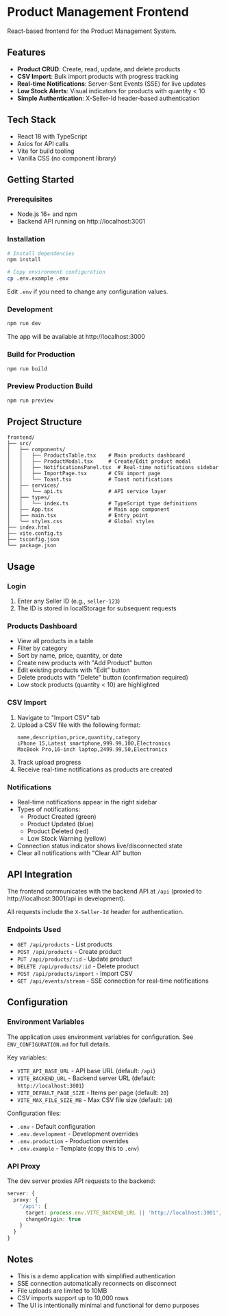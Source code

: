 # Product Management Frontend

React-based frontend for the Product Management System.

## Features

- **Product CRUD**: Create, read, update, and delete products
- **CSV Import**: Bulk import products with progress tracking
- **Real-time Notifications**: Server-Sent Events (SSE) for live updates
- **Low Stock Alerts**: Visual indicators for products with quantity < 10
- **Simple Authentication**: X-Seller-Id header-based authentication

## Tech Stack

- React 18 with TypeScript
- Axios for API calls
- Vite for build tooling
- Vanilla CSS (no component library)

## Getting Started

### Prerequisites

- Node.js 16+ and npm
- Backend API running on http://localhost:3001

### Installation

```bash
# Install dependencies
npm install

# Copy environment configuration
cp .env.example .env
```

Edit `.env` if you need to change any configuration values.

### Development

```bash
npm run dev
```

The app will be available at http://localhost:3000

### Build for Production

```bash
npm run build
```

### Preview Production Build

```bash
npm run preview
```

## Project Structure

```
frontend/
├── src/
│   ├── components/
│   │   ├── ProductsTable.tsx    # Main products dashboard
│   │   ├── ProductModal.tsx     # Create/Edit product modal
│   │   ├── NotificationsPanel.tsx  # Real-time notifications sidebar
│   │   ├── ImportPage.tsx       # CSV import page
│   │   └── Toast.tsx            # Toast notifications
│   ├── services/
│   │   └── api.ts               # API service layer
│   ├── types/
│   │   └── index.ts             # TypeScript type definitions
│   ├── App.tsx                  # Main app component
│   ├── main.tsx                 # Entry point
│   └── styles.css               # Global styles
├── index.html
├── vite.config.ts
├── tsconfig.json
└── package.json
```

## Usage

### Login

1. Enter any Seller ID (e.g., `seller-123`)
2. The ID is stored in localStorage for subsequent requests

### Products Dashboard

- View all products in a table
- Filter by category
- Sort by name, price, quantity, or date
- Create new products with "Add Product" button
- Edit existing products with "Edit" button
- Delete products with "Delete" button (confirmation required)
- Low stock products (quantity < 10) are highlighted

### CSV Import

1. Navigate to "Import CSV" tab
2. Upload a CSV file with the following format:
   ```csv
   name,description,price,quantity,category
   iPhone 15,Latest smartphone,999.99,100,Electronics
   MacBook Pro,16-inch laptop,2499.99,50,Electronics
   ```
3. Track upload progress
4. Receive real-time notifications as products are created

### Notifications

- Real-time notifications appear in the right sidebar
- Types of notifications:
  - Product Created (green)
  - Product Updated (blue)
  - Product Deleted (red)
  - Low Stock Warning (yellow)
- Connection status indicator shows live/disconnected state
- Clear all notifications with "Clear All" button

## API Integration

The frontend communicates with the backend API at `/api` (proxied to http://localhost:3001/api in development).

All requests include the `X-Seller-Id` header for authentication.

### Endpoints Used

- `GET /api/products` - List products
- `POST /api/products` - Create product
- `PUT /api/products/:id` - Update product
- `DELETE /api/products/:id` - Delete product
- `POST /api/products/import` - Import CSV
- `GET /api/events/stream` - SSE connection for real-time notifications

## Configuration

### Environment Variables

The application uses environment variables for configuration. See `ENV_CONFIGURATION.md` for full details.

Key variables:
- `VITE_API_BASE_URL` - API base URL (default: `/api`)
- `VITE_BACKEND_URL` - Backend server URL (default: `http://localhost:3001`)
- `VITE_DEFAULT_PAGE_SIZE` - Items per page (default: `20`)
- `VITE_MAX_FILE_SIZE_MB` - Max CSV file size (default: `10`)

Configuration files:
- `.env` - Default configuration
- `.env.development` - Development overrides
- `.env.production` - Production overrides
- `.env.example` - Template (copy this to `.env`)

### API Proxy

The dev server proxies API requests to the backend:

```typescript
server: {
  proxy: {
    '/api': {
      target: process.env.VITE_BACKEND_URL || 'http://localhost:3001',
      changeOrigin: true
    }
  }
}
```

## Notes

- This is a demo application with simplified authentication
- SSE connection automatically reconnects on disconnect
- File uploads are limited to 10MB
- CSV imports support up to 10,000 rows
- The UI is intentionally minimal and functional for demo purposes
